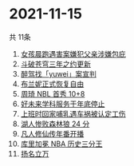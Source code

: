 # 2021-11-15
  共 11条

  <!-- BEGIN -->
  <!-- 最后更新时间:Mon Nov 15 2021 01:53:10 GMT+0000 (Coordinated Universal Time) -->
  1. [女孩晨跑遇害案嫌犯父亲涉嫌包庇](https://www.zhihu.com/search?q=女孩晨跑遇害)
1. [斗破苍穹三年之约更新](https://www.zhihu.com/search?q=斗破苍穹三年之约)
1. [醉驾找「yuwei」案宣判](https://www.zhihu.com/search?q=yuwei)
1. [布兰妮正式恢复自由](https://www.zhihu.com/search?q=布兰妮)
1. [周琦 NBL 首秀 10+8](https://www.zhihu.com/search?q=周琦)
1. [好未来学科服务于年底停止](https://www.zhihu.com/search?q=好未来)
1. [上班时回家哺乳遇车祸被认定工伤](https://www.zhihu.com/search?q=工伤认定)
1. [湖人惨败森林狼 24 分](https://www.zhihu.com/search?q=湖人)
1. [凡人修仙传年番开播](https://www.zhihu.com/search?q=凡人修仙传)
1. [库里加冕 NBA 历史三分王](https://www.zhihu.com/search?q=库里)
1. [扬名立万](https://www.zhihu.com/search?q=扬名立万)
  <!-- END -->
  